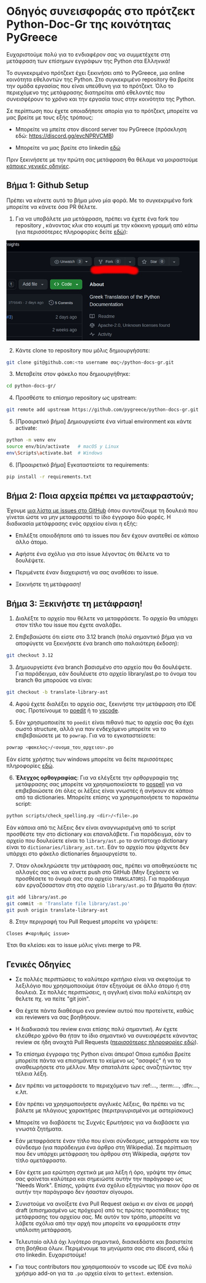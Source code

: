 # Οδηγός συνεισφοράς στο πρότζεκτ Python-Doc-Gr της κοινότητας PyGreece

Eυχαριστούμε πολύ για το ενδιαφέρον σας να συμμετέχετε στη μετάφραση των επίσημων εγγράφων της Python στα Ελληνικά!

Το συγκεκριμένο πρότζεκτ έχει ξεκινήσει από το PyGreece, μια online κοινότητα εθελοντών της Python. Στο συγκεκριμένο repository θα βρείτε την ομάδα εργασίας που είναι υπεύθυνη για το πρότζεκτ. Όλο το περιεχόμενο της μετάφρασης διατηρείται από εθελοντές που συνεισφέρουν το χρόνο και την εργασία τους στην κοινότητα της Python.

Σε περίπτωση που έχετε οποιαδήποτε απορία για το πρότζεκτ, μπορείτε να μας βρείτε με τους εξής τρόπους:

- Μπορείτε να μπείτε στον discord server του PyGreece (πρόσκληση εδώ: https://discord.gg/evcNPRVCMB)

- Μπορείτε να μας βρείτε στο linkedin [εδώ](https://www.linkedin.com/company/pygreece)

Πριν ξεκινήσετε με την πρώτη σας μετάφραση θα θέλαμε να μοιραστούμε [κάποιες γενικές οδηγίες](#γενικές-οδηγίες).

## Βήμα 1: Github Setup

Πρέπει να κάνετε αυτό το βήμα μόνο μία φορά. Με το συγκεκριμένο fork μπορείτε να κάνετε όσα PR θέλετε.

1. Για να υποβάλετε μια μετάφραση, πρέπει να έχετε ένα fork του repository , κάνοντας κλικ στο κουμπί με την κόκκινη γραμμή από κάτω (για περισσότερες πληροφορίες δείτε [εδώ](https://help.github.com/es/github/getting-started-with-github/fork-a-repo)):

![fork](https://github.com/pygreece/python-docs-gr/blob/3.12/public/assets/fork_image.jpg?raw=true)

2. Κάντε clone το repository που μόλις δημιουργήσατε:

```bash
git clone git@github.com:<το username σας>/python-docs-gr.git
```

3. Μεταβείτε στον φάκελο που δημιουργήθηκε:

```bash
cd python-docs-gr/
```

4. Προσθέστε το επίσημο repository ως upstream:

```bash
git remote add upstream https://github.com/pygreece/python-docs-gr.git
```

5. [Προαιρετικό βήμα] Δημιουργείστε ένα virtual environment και κάντε activate:

```bash
python -m venv env
source env/bin/activate   # macOS y Linux
env\Scripts\activate.bat  # Windows
```

6. [Προαιρετικό βήμα] Εγκαταστείστε τα requirements:

```bash
pip install -r requirements.txt
```

## Βήμα 2: Ποια αρχεία πρέπει να μεταφραστούν;

Έχουμε [μια λίστα με issues στο GitHub](https://github.com/pygreece/python-docs-gr/issues?q=is%3Aissue+is%3Aopen+label%3Atranslation) όπου συντονίζουμε τη δουλειά που γίνεται ώστε να μην μεταφραστεί το ίδιο έγγραφο δύο φορές. Η διαδικασία μετάφρασης ενός αρχείου είναι η εξής:

- Επιλέξτε οποιοδήποτε από τα issues που δεν έχουν ανατεθεί σε κάποιο άλλο άτομο.

- Αφήστε ένα σχόλιο για στο issue λέγοντας ότι θέλετε να το δουλέψετε.

- Περιμένετε έναν διαχειριστή να σας αναθέσει το issue.

- Ξεκινήστε τη μετάφραση!

## Βήμα 3: Ξεκινήστε τη μετάφραση!

1. Διαλέξτε το αρχείο που θέλετε να μεταφράσετε. Το αρχείο θα υπάρχει στον τίτλο του issue που έχετε αναλάβει.

2. Επιβεβαιώστε ότι είστε στο 3.12 branch (πολύ σημαντικό βήμα για να αποφύγετε να ξεκινήσετε ένα branch απο παλαιότερη έκδοση):

```bash
git checkout 3.12
```

3. Δημιουργείστε ένα branch βασισμένο στο αρχείο που θα δουλέψετε. Για παράδειγμα, εάν δουλέυετε στο αρχείο library/ast.po το όνομα του branch θα μπορούσε να είναι:

```bash
git checkout -b translate-library-ast
```

4. Αφού έχετε διαλέξει το αρχείο σας, ξεκινήστε την μετάφραση στο IDE σας. Προτείνουμε το [poedit](https://poedit.net/) ή το [vscode](https://code.visualstudio.com/).

5. Εάν χρησιμοποιείτε το `poedit` είναι πιθανό πως το αρχείο σας θα έχει σωστό structure, αλλά για παν ενδεχόμενο μπορείτε να το επιβεβαιώσετε με το `powrap`. Για να το εγκαταστείσετε:

```bash
powrap <φακελος>/<ονομα_του_αρχειου>.po
```

Εάν είστε χρήστης των windows μπορείτε να δείτε περισσότερες πληροφορίες [εδώ](https://python-docs-es.readthedocs.io/es/3.12/faq.html#powrap-windows).

6. **Έλεγχος ορθογραφίας**: Για να ελέγξετε την ορθοργραφία της μετάφρασης σας μπορείτε να χρησιμοποιείσετε το [pospell](https://github.com/AFPy/pospell) για να επιβεβαιώσετε ότι όλες οι λέξεις είναι γνωστές ή ανήκουν σε κάποιο από τα dictionaries. Μπορείτε επίσης να χρησιμοποιήσετε το παρακάτω script:

```bash
python scripts/check_spelling.py <dir>/<file>.po
```

Εάν κάποια από τις λέξεις δεν είναι αναγνωρισμένη από το script προσθέστε την στο dictionary και επαναλάβετε. Για παράδειγμα, εάν το αρχείο που δουλεύετε είναι το `library/ast.po` το αντίστοιχο dictionary είναι το `dictionaries/library_ast.txt`. Εάν το αρχείο που ψάχνετε δεν υπάρχει στο φάκελο dictionaries δημιουργείστε το.

7. Όταν ολοκληρώσετε την μετάφραση σας, πρέπει να αποθηκεύσετε τις αλλαγές σας και να κάνετε push στο GitHub (Μην ξεχάσετε να προσθέσετε το όνομά σας στο αρχείο `TRANSLATORS`). Για παράδειγμα εάν εργαζόσασταν στη στο αρχείο `library/ast.po` τα βήματα θα ήταν:

```bash
git add library/ast.po
git commit -m 'Translate file library/ast.po'
git push origin translate-library-ast
```

8. Στην περιγραφή του Pull Request μπορείτε να γράψετε:

```
Closes #<αριθμός issue>
```

Έτσι θα κλείσει και το issue μόλις γίνει merge το PR.

## Γενικές Οδηγίες

- Σε πολλές περιπτώσεις το καλύτερο κριτήριο είναι να σκεφτούμε το λεξιλόγιο που χρησιμοποιούμε όταν εξηγούμε σε άλλο άτομο ή στη δουλειά. Σε πολλές περιπτώσεις, η αγγλική είναι πολύ καλύτερη αν θελετε πχ. να πείτε "git join".

- Θα έχετε πάντα διαθέσιμο ενα preview αυτού που προτείνετε, καθώς και reviewers να σας βοηθήσουν.

- Η διαδικασιά του review ειναι επίσης πολύ σημαντική. Αν έχετε ελεύθερο χρόνο θα ήταν το ίδιο σημαντικό να συνεισφέρετε κάνοντας review σε ήδη ανοιχτά Pull Requests ([περισσότερες πληροφορίες εδώ](./public/docs/review.md)).

- Τα επίσημα έγγραφα της Python είναι άπειρα! Οποια εμπόδια βρείτε μπορείτε πάντα να επισημάνετε το κείμενο ως "ασαφές" ή να το αναθεωρήσετε στο μέλλον. Μην σπαταλάτε ώρες αναζητώντας την τέλεια λέξη.

- Δεν πρέπει να μεταφράσετε το περιεχόμενο των :ref:..., :term:..., :dfn:..., κ.λπ.

- Εάν πρέπει να χρησιμοποιήσετε αγγλικές λέξεις, θα πρέπει να τις βάλετε με πλάγιους χαρακτήρες (περιτριγυρισμένοι με αστερίσκους)

- Μπορείτε να διαβάσετε τις Συχνές Ερωτήσεις για να διαβάσετε για γνωστά ζητήματα.

- Εάν μεταφράσετε έναν τίτλο που είναι σύνδεσμος, μεταφράστε και τον σύνδεσμο (για παράδειγμα ένα άρθρο στη Wikipedia). Σε περίπτωση που δεν υπάρχει μετάφραση του άρθρου στη Wikipedia, αφήστε τον τίτλο αμετάφραστο.

- Εάν έχετε μια ερώτηση σχετικά με μια λέξη ή όρο, γράψτε την όπως σας φαίνεται καλύτερα και σημειώστε αυτήν την παράγραφο ως "Needs Work". Επίσης, γράψτε ένα σχόλιο εξηγώντας για ποιον όρο σε αυτήν την παράγραφο δεν ήσασταν σίγουροι.

- Συνιστούμε να ανοίξετε ένα Pull Request ακόμα κι αν είναι σε μορφή draft (επισημασμένο ως πρόχειρο) από τις πρώτες προσπάθειες της μετάφρασης του αρχείου σας. Με αυτόν τον τρόπο, μπορείτε να λάβετε σχόλια από την αρχή που μπορείτε να εφαρμόσετε στην υπόλοιπη μετάφραση.

- Τελευταίο αλλά όχι λιγότερο σημαντικό, διασκεδάστε και βασιστείτε στη βοήθεια όλων. Περιμένουμε τα μηνύματα σας στο discord, εδώ ή στο linkedin. Ευχαριστούμε!

- Για τους contributors που χρησιμοποιούν το vscode ως IDE ένα πολύ χρήσιμο add-on για τα `.po` αρχεία είναι το `gettext`. extension.
